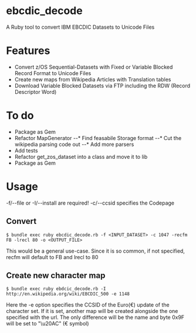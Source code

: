 # ebcdic_decode
A Ruby tool to convert IBM EBCDIC Datasets to Unicode Files

# Features
* Convert z/OS Sequential-Datasets with Fixed or Variable Blocked Record Format to Unicode Files
* Create new maps from Wikipedia Articles with Translation tables
* Download Variable Blocked Datasets via FTP including the RDW (Record Descriptor Word)

# To do
* Package as Gem
* Refactor MapGenerator
--* Find feasabile Storage format
--* Cut the wikipedia parsing code out
--* Add more parsers
* Add tests
* Refactor get_zos_dataset into a class and move it to lib
* Package as Gem

# Usage
-f/--file or -I/--install are required!
-c/--ccsid specifies the Codepage

## Convert
```
$ bundle exec ruby ebcdic_decode.rb -f <INPUT_DATASET> -c 1047 -recfm FB -lrecl 80 -o <OUTPUT_FILE>
```
This would be a general use-case. Since it is so common, if not specified, recfm will default to FB and lrecl to 80

## Create new character map
```
$ bundle exec ruby ebdcic_decode.rb -I http://en.wikipedia.org/wiki/EBCDIC_500 -e 1148
```
Here the -e option specifies the CCSID of the Euro(€) update of the character set.
If it is set, another map will be created alongside the one specified with the url. 
The only difference will be the name and byte 0x9F will be set to "\u20AC" (€ symbol)